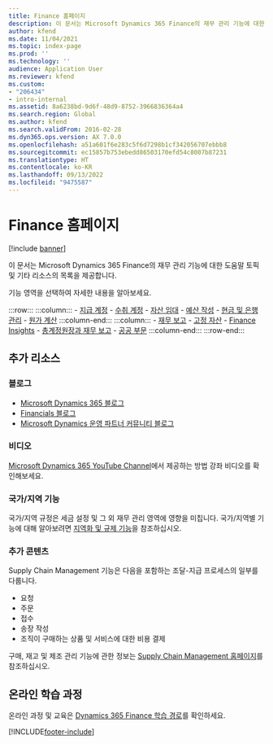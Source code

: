 ```yaml
---
title: Finance 홈페이지
description: 이 문서는 Microsoft Dynamics 365 Finance의 재무 관리 기능에 대한 도움말 토픽 및 기타 리소스의 목록을 제공합니다.
author: kfend
ms.date: 11/04/2021
ms.topic: index-page
ms.prod: ''
ms.technology: ''
audience: Application User
ms.reviewer: kfend
ms.custom:
- "206434"
- intro-internal
ms.assetid: 8a6238bd-9d6f-48d9-8752-3966836364a4
ms.search.region: Global
ms.author: kfend
ms.search.validFrom: 2016-02-28
ms.dyn365.ops.version: AX 7.0.0
ms.openlocfilehash: a51a601f6e283c5f6d7298b1cf342056707ebbb8
ms.sourcegitcommit: ec15857b753ebedd86503170efd54c8007b87231
ms.translationtype: HT
ms.contentlocale: ko-KR
ms.lasthandoff: 09/13/2022
ms.locfileid: "9475587"
---
```

# <a name="finance-home-page"></a>Finance 홈페이지

[!include [banner](includes/banner.md)]

이 문서는 Microsoft Dynamics 365 Finance의 재무 관리 기능에 대한 도움말 토픽 및 기타 리소스의 목록을 제공합니다. 

기능 영역을 선택하여 자세한 내용을 알아보세요.

:::row:::
    :::column:::
        - [지급 계정](accounts-payable/accounts-payable.md) 
        - [수취 계정](accounts-receivable/accounts-receivable.md)
        - [자산 임대](asset-leasing/asset-leasing-homepage.md)
        - [예산 작성](budgeting/budgeting-overview.md) 
        - [현금 및 은행 관리](cash-bank-management/cash-bank-management.md)
        - [원가 계산](cost-accounting/cost-accounting-home-page.md)
    :::column-end:::
    :::column:::
        - [재무 보고](../fin-ops-core/dev-itpro/analytics/financial-reporting-intro.md?toc=/fin-and-ops/toc.json)
        - [고정 자산](fixed-assets/fixed-assets.md)
        - [Finance Insights](finance-insights/finance-insights-home-page.md)
        - [총계정원장과 재무 보고](general-ledger/general-ledger.md) 
        - [공공 부문](public-sector/public-sector-functionality.md) 
    :::column-end:::
:::row-end:::


## <a name="additional-resources"></a>추가 리소스

### <a name="blogs"></a>블로그

- [Microsoft Dynamics 365 블로그](https://community.dynamics.com/b/msftdynamicsblog?c=Enterprise)
- [Financials 블로그](https://community.dynamics.com/365/financeandoperations/b/financials) 
- [Microsoft Dynamics 운영 파트너 커뮤니티 블로그](https://community.dynamics.com/partner/b/operationspartnercommunityblog)

### <a name="videos"></a>비디오

[Microsoft Dynamics 365 YouTube Channel](https://www.youtube.com/channel/UCJGCg4rB3QSs8y_1FquelBQ)에서 제공하는 방법 강좌 비디오를 확인해보세요.

### <a name="countryregion-functionality"></a>국가/지역 기능

국가/지역 규정은 세금 설정 및 그 외 재무 관리 영역에 영향을 미칩니다. 국가/지역별 기능에 대해 알아보려면 [지역화 및 규제 기능](../fin-ops-core/dev-itpro/lcs-solutions/country-region.md?toc=/fin-and-ops/toc.json)을 참조하십시오.

### <a name="additional-content"></a>추가 콘텐츠

Supply Chain Management 기능은 다음을 포함하는 조달-지급 프로세스의 일부를 다룹니다.

   - 요청
   - 주문 
   - 접수
   - 송장 작성
   - 조직이 구매하는 상품 및 서비스에 대한 비용 결제 
    
구매, 재고 및 제조 관리 기능에 관한 정보는 [Supply Chain Management 홈페이지](../supply-chain/index.md)를 참조하십시오.

## <a name="elearning-courses"></a>온라인 학습 과정

온라인 과정 및 교육은 [Dynamics 365 Finance 학습 경로](/learn/browse/?products=dynamics-finance&resource_type=learning+path)를 확인하세요.

[!INCLUDE[footer-include](../includes/footer-banner.md)]
